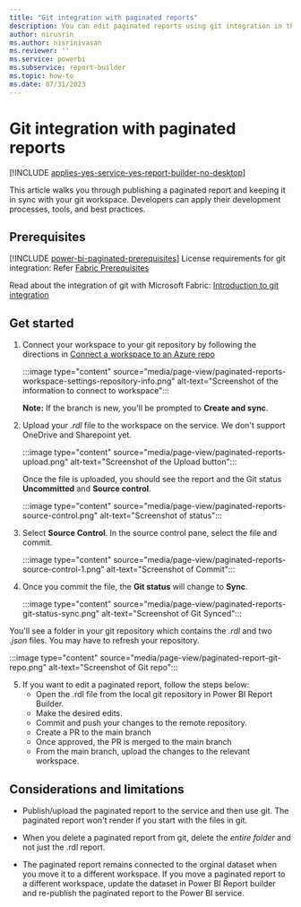 ```yaml
---
title: "Git integration with paginated reports"
description: You can edit paginated reports using git integration in the Power BI service.
author: nirusrin
ms.author: nisrinivasan
ms.reviewer: ''
ms.service: powerbi
ms.subservice: report-builder
ms.topic: how-to
ms.date: 07/31/2023
---
```


# Git integration with paginated reports

[!INCLUDE [applies-yes-service-yes-report-builder-no-desktop](../includes/applies-yes-service-no-report-builder-no-desktop.md)]

This article walks you through publishing a paginated report and keeping it in sync with your git workspace. Developers can apply their development processes, tools, and best practices.  

## Prerequisites

[!INCLUDE [power-bi-paginated-prerequisites](../includes/power-bi-paginated-prerequisites.md)]
License requirements for git integration: Refer [Fabric Prerequisites](https://learn.microsoft.com/fabric/cicd/git-integration/git-get-started?tabs=commit-to-git#fabric-prerequisites) 

Read about the integration of git with Microsoft Fabric: [Introduction to git integration](https://learn.microsoft.com/fabric/cicd/git-integration/intro-to-git-integration)



## Get started

1. Connect your workspace to your git repository by following the directions in [Connect a workspace to an Azure repo](/fabric/cicd/git-integration/git-get-started#connect-a-workspace-to-an-azure-repo)

    :::image type="content" source="media/page-view/paginated-reports-workspace-settings-repository-info.png" alt-text="Screenshot of the information to connect to workspace":::


    **Note:** If the branch is new, you'll be prompted to **Create and sync**.


2. Upload your *.rdl* file to the workspace on the service. We don't support OneDrive and Sharepoint yet.

    :::image type="content" source="media/page-view/paginated-reports-upload.png" alt-text="Screenshot of the Upload button":::

    Once the file is uploaded, you should see the report and the Git status **Uncommitted** and **Source control**.

    :::image type="content" source="media/page-view/paginated-reports-source-control.png" alt-text="Screenshot of status":::

3. Select **Source Control**. In the source control pane, select the file and commit.  

    :::image type="content" source="media/page-view/paginated-reports-source-control-1.png" alt-text="Screenshot of Commit":::

4. Once you commit the file, the **Git status** will change to **Sync**.

    :::image type="content" source="media/page-view/paginated-reports-git-status-sync.png" alt-text="Screenshot of Git Synced":::


You'll see a folder in your git repository which contains the *.rdl* and two *.json* files. You may have to refresh your repository.

:::image type="content" source="media/page-view/paginated-report-git-repo.png" alt-text="Screenshot of Git repo":::

5. If you want to edit a paginated report, follow the steps below:
    - Open the .rdl file from the local git repository in Power BI Report Builder.
    - Make the desired edits.
    - Commit and push your changes to the remote repository.
    - Create a PR to the main branch
    - Once approved, the PR is merged to the main branch
    - From the main branch, upload the changes to the relevant workspace.

  
## Considerations and limitations

- Publish/upload the paginated report to the service and then use git. The paginated report won't render if you start with the files in git.  

- When you delete a paginated report from git, delete the *entire folder* and not just the .rdl report.  

- The paginated report remains connected to the orginal dataset when you move it to a different workspace. If you move a paginated report to a different workspace, update the dataset in Power BI Report builder and re-publish the paginated report to the Power BI service.

